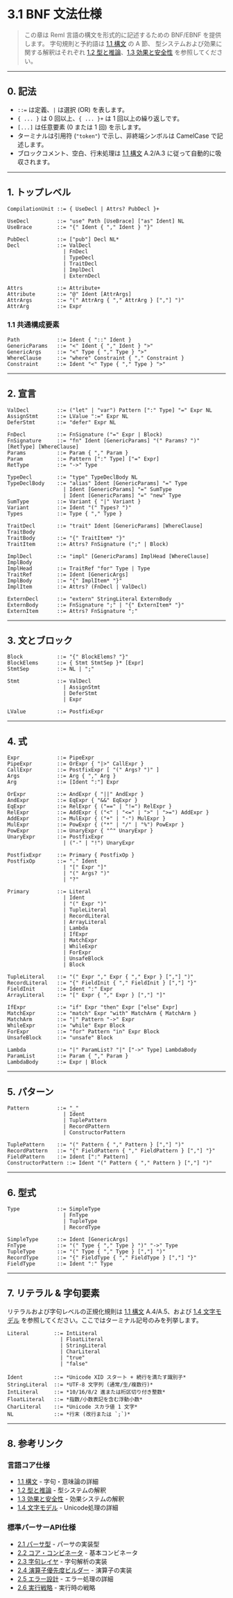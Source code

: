 # 3.1 BNF 文法仕様

> この章は Reml 言語の構文を形式的に記述するための BNF/EBNF を提供します。
> 字句規則と予約語は [1.1 構文](1-1-syntax.md) の A 節、
> 型システムおよび効果に関する解釈はそれぞれ [1.2 型と推論](1-2-types-Inference.md)、[1.3 効果と安全性](1-3-effects-safety.md) を参照してください。

---

## 0. 記法

- `::=` は定義、`|` は選択 (OR) を表します。
- `{ ... }` は 0 回以上、`{ ... }+` は 1 回以上の繰り返しです。
- `[...]` は任意要素 (0 または 1 回) を示します。
- ターミナルは引用符 (`"token"`) で示し、非終端シンボルは CamelCase で記述します。
- ブロックコメント、空白、行末処理は [1.1 構文](1-1-syntax.md) A.2/A.3 に従って自動的に吸収されます。

---

## 1. トップレベル

```
CompilationUnit ::= { UseDecl | Attrs? PubDecl }+

UseDecl         ::= "use" Path [UseBrace] ["as" Ident] NL
UseBrace        ::= "{" Ident { "," Ident } "}"

PubDecl         ::= ["pub"] Decl NL*
Decl            ::= ValDecl
                  | FnDecl
                  | TypeDecl
                  | TraitDecl
                  | ImplDecl
                  | ExternDecl

Attrs           ::= Attribute+
Attribute       ::= "@" Ident [AttrArgs]
AttrArgs        ::= "(" AttrArg { "," AttrArg } [","] ")"
AttrArg         ::= Expr
```

### 1.1 共通構成要素

```
Path            ::= Ident { "::" Ident }
GenericParams   ::= "<" Ident { "," Ident } ">"
GenericArgs     ::= "<" Type { "," Type } ">"
WhereClause     ::= "where" Constraint { "," Constraint }
Constraint      ::= Ident "<" Type { "," Type } ">"
```

---

## 2. 宣言

```
ValDecl         ::= ("let" | "var") Pattern [":" Type] "=" Expr NL
AssignStmt      ::= LValue ":=" Expr NL
DeferStmt       ::= "defer" Expr NL

FnDecl          ::= FnSignature ("=" Expr | Block)
FnSignature     ::= "fn" Ident [GenericParams] "(" Params? ")" [RetType] [WhereClause]
Params          ::= Param { "," Param }
Param           ::= Pattern [":" Type] ["=" Expr]
RetType         ::= "->" Type

TypeDecl        ::= "type" TypeDeclBody NL
TypeDeclBody    ::= "alias" Ident [GenericParams] "=" Type
                  | Ident [GenericParams] "=" SumType
                  | Ident [GenericParams] "=" "new" Type
SumType         ::= Variant { "|" Variant }
Variant         ::= Ident "(" Types? ")"
Types           ::= Type { "," Type }

TraitDecl       ::= "trait" Ident [GenericParams] [WhereClause] TraitBody
TraitBody       ::= "{" TraitItem* "}"
TraitItem       ::= Attrs? FnSignature (";" | Block)

ImplDecl        ::= "impl" [GenericParams] ImplHead [WhereClause] ImplBody
ImplHead        ::= TraitRef "for" Type | Type
TraitRef        ::= Ident [GenericArgs]
ImplBody        ::= "{" ImplItem* "}"
ImplItem        ::= Attrs? (FnDecl | ValDecl)

ExternDecl      ::= "extern" StringLiteral ExternBody
ExternBody      ::= FnSignature ";" | "{" ExternItem* "}"
ExternItem      ::= Attrs? FnSignature ";"
```

---

## 3. 文とブロック

```
Block           ::= "{" BlockElems? "}"
BlockElems      ::= { Stmt StmtSep }* [Expr]
StmtSep         ::= NL | ";"

Stmt            ::= ValDecl
                  | AssignStmt
                  | DeferStmt
                  | Expr

LValue          ::= PostfixExpr
```

---

## 4. 式

```
Expr            ::= PipeExpr
PipeExpr        ::= OrExpr { "|>" CallExpr }
CallExpr        ::= PostfixExpr [ "(" Args? ")" ]
Args            ::= Arg { "," Arg }
Arg             ::= [Ident ":"] Expr

OrExpr          ::= AndExpr { "||" AndExpr }
AndExpr         ::= EqExpr { "&&" EqExpr }
EqExpr          ::= RelExpr { ("==" | "!=") RelExpr }
RelExpr         ::= AddExpr { ("<" | "<=" | ">" | ">=") AddExpr }
AddExpr         ::= MulExpr { ("+" | "-") MulExpr }
MulExpr         ::= PowExpr { ("*" | "/" | "%") PowExpr }
PowExpr         ::= UnaryExpr { "^" UnaryExpr }
UnaryExpr       ::= PostfixExpr
                  | ("-" | "!") UnaryExpr

PostfixExpr     ::= Primary { PostfixOp }
PostfixOp       ::= "." Ident
                  | "[" Expr "]"
                  | "(" Args? ")"
                  | "?"

Primary         ::= Literal
                  | Ident
                  | "(" Expr ")"
                  | TupleLiteral
                  | RecordLiteral
                  | ArrayLiteral
                  | Lambda
                  | IfExpr
                  | MatchExpr
                  | WhileExpr
                  | ForExpr
                  | UnsafeBlock
                  | Block

TupleLiteral    ::= "(" Expr "," Expr { "," Expr } [","] ")"
RecordLiteral   ::= "{" FieldInit { "," FieldInit } [","] "}"
FieldInit       ::= Ident ":" Expr
ArrayLiteral    ::= "[" Expr { "," Expr } [","] "]"

IfExpr          ::= "if" Expr "then" Expr ["else" Expr]
MatchExpr       ::= "match" Expr "with" MatchArm { MatchArm }
MatchArm        ::= "|" Pattern "->" Expr
WhileExpr       ::= "while" Expr Block
ForExpr         ::= "for" Pattern "in" Expr Block
UnsafeBlock     ::= "unsafe" Block

Lambda          ::= "|" ParamList? "|" ["->" Type] LambdaBody
ParamList       ::= Param { "," Param }
LambdaBody      ::= Expr | Block
```

[^pipe-desugar]: `PipeExpr` は左結合で畳み込まれ、各段が `value |> f(args)` → `f(value, args)` のようにデシュガリングされる。評価順序と短絡は [1.1 構文 C.9](1-1-syntax.md#c9-評価順序と短絡規則) に従い、左から右へ段階的に適用する。

---

## 5. パターン

```
Pattern         ::= "_"
                  | Ident
                  | TuplePattern
                  | RecordPattern
                  | ConstructorPattern

TuplePattern    ::= "(" Pattern { "," Pattern } [","] ")"
RecordPattern   ::= "{" FieldPattern { "," FieldPattern } [","] "}"
FieldPattern    ::= Ident [":" Pattern]
ConstructorPattern ::= Ident "(" Pattern { "," Pattern } [","] ")"
```

---

## 6. 型式

```
Type            ::= SimpleType
                  | FnType
                  | TupleType
                  | RecordType

SimpleType      ::= Ident [GenericArgs]
FnType          ::= "(" Type { "," Type } ")" "->" Type
TupleType       ::= "(" Type { "," Type } [","] ")"
RecordType      ::= "{" FieldType { "," FieldType } [","] "}"
FieldType       ::= Ident ":" Type
```

---

## 7. リテラル & 字句要素

リテラルおよび字句レベルの正規化規則は [1.1 構文](1-1-syntax.md) A.4/A.5、および [1.4 文字モデル](1-4-test-unicode-model.md) を参照してください。ここではターミナル記号のみを列挙します。

```
Literal        ::= IntLiteral
                 | FloatLiteral
                 | StringLiteral
                 | CharLiteral
                 | "true"
                 | "false"

Ident          ::= *Unicode XID スタート + 続行を満たす識別子*
StringLiteral  ::= *UTF-8 文字列 (通常/生/複数行)*
IntLiteral     ::= *10/16/8/2 進または桁区切り付き整数*
FloatLiteral   ::= *指数/小数表記を含む浮動小数*
CharLiteral    ::= *Unicode スカラ値 1 文字*
NL             ::= *行末 (改行または `;`)*
```

---

## 8. 参考リンク

### 言語コア仕様

* [1.1 構文](1-1-syntax.md) - 字句・意味論の詳細
* [1.2 型と推論](1-2-types-Inference.md) - 型システムの解釈
* [1.3 効果と安全性](1-3-effects-safety.md) - 効果システムの解釈
* [1.4 文字モデル](1-4-test-unicode-model.md) - Unicode処理の詳細

### 標準パーサーAPI仕様

* [2.1 パーサ型](2-1-parser-type.md) - パーサの実装型
* [2.2 コア・コンビネータ](2-2-core-combinator.md) - 基本コンビネータ
* [2.3 字句レイヤ](2-3-lexer.md) - 字句解析の実装
* [2.4 演算子優先度ビルダー](2-4-op-builder.md) - 演算子の実装
* [2.5 エラー設計](2-5-error.md) - エラー処理の詳細
* [2.6 実行戦略](2-6-execution-strategy.md) - 実行時の戦略
